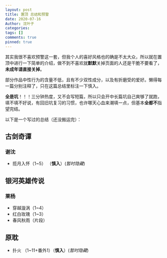 ```yaml
---
layout: post
title: 置顶 总结和预警
date: 2020-07-16
Author: 沈叶子
categories: 
tags: []
comments: true
pinned: true
--- 
```


其实我很不喜欢预警这一套，但我个人的喜好风格也的确是不太大众，所以就在置顶中进行一下简单的介绍，做不到不喜欢就**默默**关掉页面的人还是干脆不要看了，**未成年请直接关掉**。

部分作品中性行为的含量不低，且有不少双性成分，以及有折磨受的爱好。懒得每一篇分别注释了，只在这篇总结里标注一下慎入。

**全是坑**！！！三分钟热度，又不会写短篇，所以只会开中长篇坑自己爽够了就跑，填不填不好说，有回旧坑复习的习惯，也许哪天心血来潮填一点，但基本**全都不**指望完结。

以下是一个写过的总结（还没搬运完）：

## 古剑奇谭
### 谢沈
* 揽月入怀（1~5） （**慎入**）(*暂时隐藏*)

## 银河英雄传说
### 莱杨
* 穿越漩涡（1~4）
* 红白玫瑰（1~3）
* 春风秋雨（片段）

## 原耽
* 扑火 （1~11+番外1）（**慎入**）(*暂时隐藏*)



